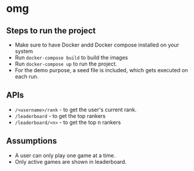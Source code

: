 # omg

## Steps to run the project
  - Make sure to have Docker andd Docker compose installed on your system
  - Run `docker-compose build` to build the images
  - Run `docker-compose up` to run the project.
  - For the demo purpose, a seed file is included, which gets executed on each run.


## APIs
  - `/<username>/rank` - to get the user's current rank.
  - `/leaderboard` - to get the top rankers
  - `/leaderboard/<n>` - to get the top n rankers

## Assumptions
  - A user can only play one game at a time.
  - Only active games are shown in leaderboard.
